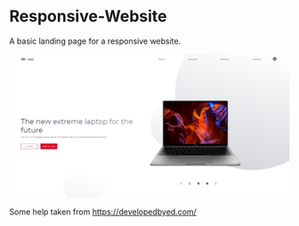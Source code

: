 # Responsive-Website
A basic landing page for a responsive website.


![Screenshot Missing](https://github.com/RitvikKhanna/Responsive-Website/blob/master/img/screenshot.png)


Some help taken from https://developedbyed.com/

